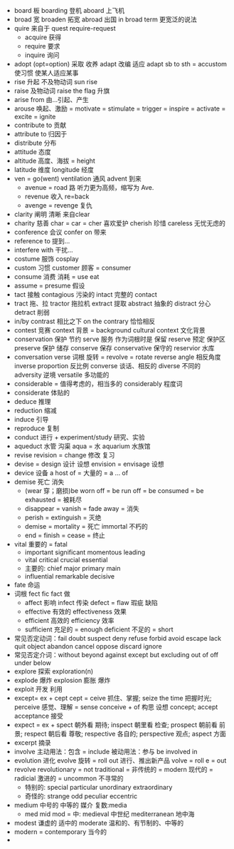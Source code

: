 * board 板 boarding 登机 aboard 上飞机 
* broad 宽 broaden 拓宽 abroad 出国 in broad term 更宽泛的说法
* quire 来自于 quest require-request
  * acquire 获得
  * require 要求
  * inquire 询问
* adopt (opt=option) 采取 收养 adapt 改编 适应 adapt sb to sth = accustom 使习惯 使某人适应某事
* rise 升起 不及物动词 sun rise
* raise 及物动词 raise the flag 升旗
* arise from 由...引起、产生
* arouse 唤起、激励 = motivate = stimulate = trigger = inspire = activate = excite = ignite
* contribute to 贡献
* attribute to 归因于
* distribute 分布
* attitude 态度
* altitude 高度、海拔 = height
* latitude 维度 longitude 经度
* ven = go(went) ventilation 通风 advent 到来
  * avenue = road 路 听力更为高频，缩写为 Ave.
  * revenue 收入 re=back
  * avenge = revenge 复仇
* clarity 阐明 清晰 来自clear
* charity 慈善 char = car = cher 喜欢爱护 cherish 珍惜 careless 无忧无虑的
* conference 会议 confer on 带来
* reference to 提到...
* interfere with 干扰...
* costume 服饰 cosplay
* custom 习惯 customer 顾客 = consumer
* consume 消费 消耗 = use eat
* assume = presume 假设
* tact 接触 contagious 污染的 intact 完整的 contact
* tract 拖、拉 tractor 拖拉机 extract 提取 abstract 抽象的 distract 分心 detract 削弱
* in/by contrast 相比之下 on the contrary 恰恰相反
* contest 竞赛 context 背景 = background cultural context 文化背景
* conservation 保护 节约 serve 服务 作为词根时是 保留 reserve 预定 保护区 preserve 保护 储存 conserve 保存 conservative 保守的 reservior 水库
* conversation verse 词根 旋转 = revolve = rotate reverse angle 相反角度 inverse proportion 反比例 converse 谈话、相反的 diverse 不同的 adversity 逆境 versatile 多功能的
* considerable = 值得考虑的，相当多的 considerably 程度词
* considerate 体贴的
* deduce 推理
* reduction 缩减
* induce 引导
* reproduce 复制
* conduct 进行 + experiment/study 研究、实验
* aqueduct 水管 沟渠 aqua = 水 aquarium 水族馆
* revise revision = change 修改 复习
* devise = design 设计 设想 envision = envisage 设想
* device 设备 a host of = 大量的 = a ... of
* demise 死亡 消失
  * (wear 穿；磨损)be worn off = be run off = be consumed = be exhausted = 被耗尽
  * disappear = vanish = fade away = 消失
  * perish = extinguish = 灭绝
  * demise = mortality = 死亡 immortal 不朽的
  * end = finish = cease = 终止
* vital 重要的 = fatal
  * important significant momentous leading
  * vital critical crucial essential
  * 主要的: chief major primary main
  * influential remarkable decisive
* fate 命运
* 词根 fect fic fact 做
  * affect 影响 infect 传染 defect = flaw 瑕疵 缺陷
  * effective 有效的 effectiveness 效果
  * efficient 高效的 efficiency 效率
  * sufficient 充足的 = enough deficient 不足的 = short
* 常见否定动词：fail doubt suspect deny refuse forbid avoid escape lack quit object abandon cancel oppose discard ignore
* 常见否定介词：without beyond against except but excluding out of off under below
* explore 探索 exploration(n)
* explode 爆炸 explosion 膨胀 爆炸
* exploit 开发 利用
* except= ex + cept cept = ceive 抓住、掌握; seize the time 把握时光; perceive 感觉、理解 = sense conceive + of 构思 设想 concept; accept acceptance 接受
* expect = ex + spect 朝外看 期待; inspect 朝里看 检查; prospect 朝前看 前景; respect 朝后看 尊敬; respective 各自的; perspective 观点; aspect 方面
* excerpt 摘录
* involve 主动用法：包含 = include 被动用法：参与 be involved in
* evolution 进化 evolve 旋转 = roll out 进行、推出新产品 volve = roll e = out
* revolve revolutionary = not traditional = 非传统的 = modern 现代的 = radicial 激进的 = uncommon 不寻常的
  * 特别的: special particular unordinary extraordinary
  * 奇怪的: strange odd peculiar eccentric
* medium 中号的 中等的 媒介 复数:media
  * med mid mod = 中: medieval 中世纪 mediterranean 地中海
* modest 谦虚的 适中的 moderate 温和的、有节制的、中等的
* modern = contemporary 当今的
* 



